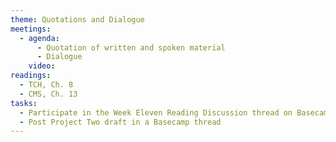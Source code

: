 ```yaml
---
theme: Quotations and Dialogue
meetings:
  - agenda:
      - Quotation of written and spoken material
      - Dialogue
    video:
readings:
  - TCH, Ch. 8
  - CMS, Ch. 13
tasks:
  - Participate in the Week Eleven Reading Discussion thread on Basecamp
  - Post Project Two draft in a Basecamp thread
---
```


